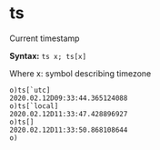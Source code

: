 # ts

Current timestamp

**Syntax:** ```ts x; ts[x]```

Where x: symbol describing timezone

```o
o)ts[`utc]
2020.02.12D09:33:44.365124088
o)ts[`local]
2020.02.12D11:33:47.428896927
o)ts[]
2020.02.12D11:33:50.868108644
o)
```
